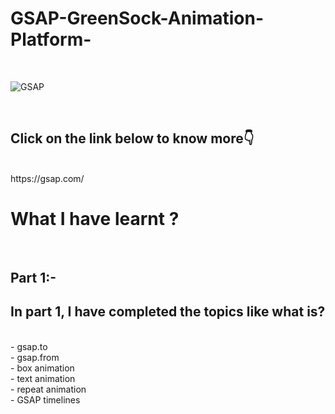 # GSAP-GreenSock-Animation-Platform-
<br>

![GSAP](https://github.com/ahmed-ashif/GSAP-GreenSock-Animation-Platform-/assets/124564585/514461ad-cf01-4efb-8097-db28ffd36f4e)

<br>
<h2>Click on the link below to know more👇</h2>
<br>
https://gsap.com/
<h1>What I have learnt ?</h1>
<br>
<h2>Part 1:- </h2>
<h2>In part 1, I have completed the topics like what is? </h2><br>
- gsap.to <br>
- gsap.from<br>
- box animation<br>
- text animation<br> 
- repeat animation<br>
- GSAP timelines
